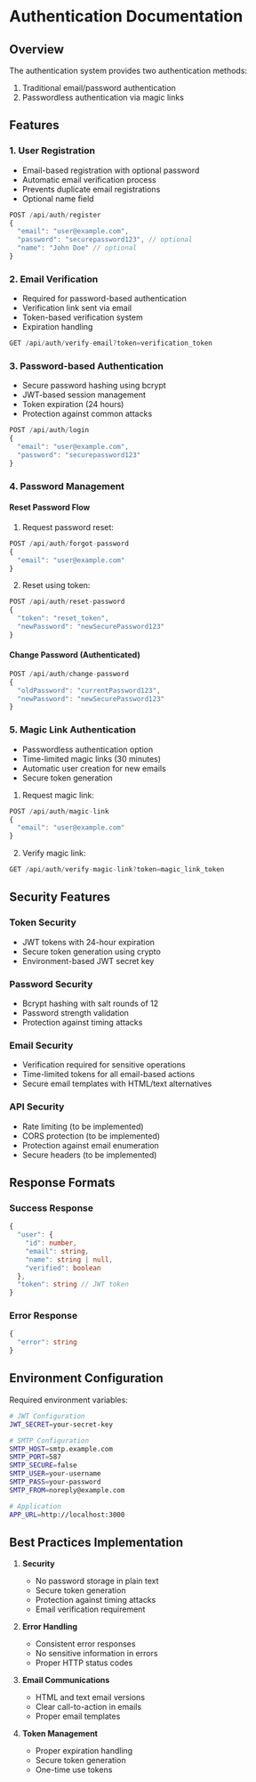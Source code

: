 # Authentication Documentation

## Overview
The authentication system provides two authentication methods:
1. Traditional email/password authentication
2. Passwordless authentication via magic links

## Features

### 1. User Registration
- Email-based registration with optional password
- Automatic email verification process
- Prevents duplicate email registrations
- Optional name field

```typescript
POST /api/auth/register
{
  "email": "user@example.com",
  "password": "securepassword123", // optional
  "name": "John Doe" // optional
}
```

### 2. Email Verification
- Required for password-based authentication
- Verification link sent via email
- Token-based verification system
- Expiration handling

```typescript
GET /api/auth/verify-email?token=verification_token
```

### 3. Password-based Authentication
- Secure password hashing using bcrypt
- JWT-based session management
- Token expiration (24 hours)
- Protection against common attacks

```typescript
POST /api/auth/login
{
  "email": "user@example.com",
  "password": "securepassword123"
}
```

### 4. Password Management
#### Reset Password Flow
1. Request password reset:
```typescript
POST /api/auth/forgot-password
{
  "email": "user@example.com"
}
```

2. Reset using token:
```typescript
POST /api/auth/reset-password
{
  "token": "reset_token",
  "newPassword": "newSecurePassword123"
}
```

#### Change Password (Authenticated)
```typescript
POST /api/auth/change-password
{
  "oldPassword": "currentPassword123",
  "newPassword": "newSecurePassword123"
}
```

### 5. Magic Link Authentication
- Passwordless authentication option
- Time-limited magic links (30 minutes)
- Automatic user creation for new emails
- Secure token generation

1. Request magic link:
```typescript
POST /api/auth/magic-link
{
  "email": "user@example.com"
}
```

2. Verify magic link:
```typescript
GET /api/auth/verify-magic-link?token=magic_link_token
```

## Security Features

### Token Security
- JWT tokens with 24-hour expiration
- Secure token generation using crypto
- Environment-based JWT secret key

### Password Security
- Bcrypt hashing with salt rounds of 12
- Password strength validation
- Protection against timing attacks

### Email Security
- Verification required for sensitive operations
- Time-limited tokens for all email-based actions
- Secure email templates with HTML/text alternatives

### API Security
- Rate limiting (to be implemented)
- CORS protection (to be implemented)
- Protection against email enumeration
- Secure headers (to be implemented)

## Response Formats

### Success Response
```typescript
{
  "user": {
    "id": number,
    "email": string,
    "name": string | null,
    "verified": boolean
  },
  "token": string // JWT token
}
```

### Error Response
```typescript
{
  "error": string
}
```

## Environment Configuration
Required environment variables:
```bash
# JWT Configuration
JWT_SECRET=your-secret-key

# SMTP Configuration
SMTP_HOST=smtp.example.com
SMTP_PORT=587
SMTP_SECURE=false
SMTP_USER=your-username
SMTP_PASS=your-password
SMTP_FROM=noreply@example.com

# Application
APP_URL=http://localhost:3000
```

## Best Practices Implementation
1. **Security**
   - No password storage in plain text
   - Secure token generation
   - Protection against timing attacks
   - Email verification requirement

2. **Error Handling**
   - Consistent error responses
   - No sensitive information in errors
   - Proper HTTP status codes

3. **Email Communications**
   - HTML and text email versions
   - Clear call-to-action in emails
   - Proper email templates

4. **Token Management**
   - Proper expiration handling
   - Secure token generation
   - One-time use tokens 